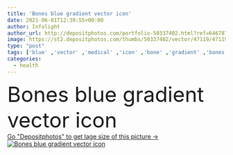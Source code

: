 ```yaml
---
title: 'Bones blue gradient vector icon'
date: 2021-06-01T12:39:55+00:00
author: Infolight
author_url: http://depositphotos.com/portfolio-50337402.html?ref=64678756
image: https://st2.depositphotos.com/thumbs/50337402/vector/47119/471190644/api_thumb_450.jpg?forcejpeg=true
type: "post"
tags: ['blue' ,'vector' ,'medical' ,'icon' ,'bone' ,'gradient' ,'bones' ,'logo' ,'skeleton' ,'eps' ,'premium' ,'health care' ]
categories: 
  - health
---
```

<div aling="center">
            <font size="60"> Bones blue gradient vector icon</font>   
</div>
<div>
    <a href='https://depositphotos.com/471190644/stock-illustration-bones-blue-gradient-vector-icon.html?ref=64678756' target=_blank > Go "Depositphotos" to get lage size of this picture ->
        <img href='https://depositphotos.com/471190644/stock-illustration-bones-blue-gradient-vector-icon.html?ref=64678756' src='https://st2.depositphotos.com/50337402/47119/v/950/depositphotos_471190644-stock-illustration-bones-blue-gradient-vector-icon.jpg?forcejpeg=true' alt='Bones blue gradient vector icon' >
    </a>
</div>
